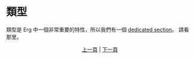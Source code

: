 # 類型

類型是 Erg 中一個非常重要的特性，所以我們有一個 [dedicated section](./type/01_type_system.md)。 請看那里。

<p align='center'>
     <a href='./14_set.md'>上一頁</a> | <a href='./16_iterator.md'>下一頁</a>
</p>